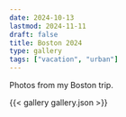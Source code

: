 ```yaml
---
date: 2024-10-13
lastmod: 2024-11-11
draft: false
title: Boston 2024
type: gallery
tags: ["vacation", "urban"]
---
```


Photos from my Boston trip.

{{< gallery gallery.json >}}

